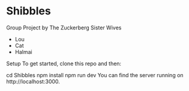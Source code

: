 # Shibbles

Group Project by The Zuckerberg Sister Wives

- Lou
- Cat
- Halmai

Setup
To get started, clone this repo and then:

cd Shibbles
npm install
npm run dev
You can find the server running on http://localhost:3000.

